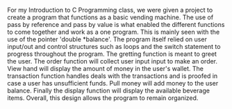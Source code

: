 For my Introduction to C Programming class, we were given a project to create a program that functions as a basic vending machine. The use of pass by reference and pass by value is what enabled the different functions to come together and work as a one program. This is mainly seen with the use of the pointer 'double *balance'. The program itself relied on user input/out and control structures such as loops and the switch statement to progress throughout the program. The gretting function is meant to greet the user. The order function will collect user input input to make an order. View hand will display the amount of money in the user's wallet. The transaction function handles deals with the transactions and is proofed in case a user has unsufficient funds. Pull money will add money to the user balance. Finally the display function will display the available beverage items. Overall, this design allows the program to remain organized. 
